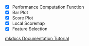 
- [x] Performance Computation Function 
- [x] Bar Plot 
- [x] Score Plot 
- [x] Local Scoremap
- [x] Feature Selection 

[mkdocs Documentation Tutorial](https://realpython.com/python-project-documentation-with-mkdocs/#step-3-write-and-format-your-docstrings)

